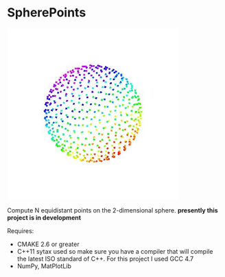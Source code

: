 SpherePoints
============

![Equidistant Points](https://github.com/arvsrao/SpherePoints/blob/master/images/spherepointsMAPLE.jpg?raw=true)



Compute N equidistant points on the 2-dimensional sphere.
**presently this project is in development**


Requires:

+ CMAKE 2.6 or greater
+ C++11 sytax used so make sure you have a compiler that will compile the latest ISO standard of C++. For this project I used GCC 4.7
+ NumPy, MatPlotLib


